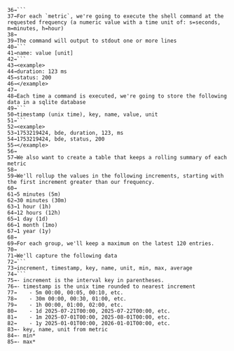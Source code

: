     36→```
    37→For each `metric`, we're going to execute the shell command at the requested frequency (a numeric value with a time unit of: s=seconds, m=minutes, h=hour)
    38→
    39→The command will output to stdout one or more lines
    40→```
    41→name: value [unit]
    42→```
    43→<example>
    44→duration: 123 ms
    45→status: 200
    46→</example>
    47→
    48→Each time a command is executed, we're going to store the following data in a sqlite database
    49→```
    50→timestamp (unix time), key, name, value, unit
    51→```
    52→<example>
    53→1753219424, bde, duration, 123, ms
    54→1753219424, bde, status, 200
    55→</example>
    56→
    57→We also want to create a table that keeps a rolling summary of each metric
    58→
    59→We'll rollup the values in the following increments, starting with the first increment greater than our frequency.
    60→
    61→5 minutes (5m)
    62→30 minutes (30m)
    63→1 hour (1h)
    64→12 hours (12h)
    65→1 day (1d)
    66→1 month (1mo)
    67→1 year (1y)
    68→
    69→For each group, we'll keep a maximum on the latest 120 entries.
    70→
    71→We'll capture the following data
    72→```
    73→increment, timestamp, key, name, unit, min, max, average
    74→```
    75→- increment is the interval key in parentheses.
    76→- timestamp is the unix time rounded to nearest increment
    77→    - 5m 00:00, 00:05, 00:10, etc.
    78→    - 30m 00:00, 00:30, 01:00, etc.
    79→    - 1h 00:00, 01:00, 02:00, etc.
    80→    - 1d 2025-07-21T00:00, 2025-07-22T00:00, etc.
    81→    - 1m 2025-07-01T00:00, 2025-08-01T00:00, etc.
    82→    - 1y 2025-01-01T00:00, 2026-01-01T00:00, etc.
    83→- key, name, unit from metric
    84→- min*
    85→- max*